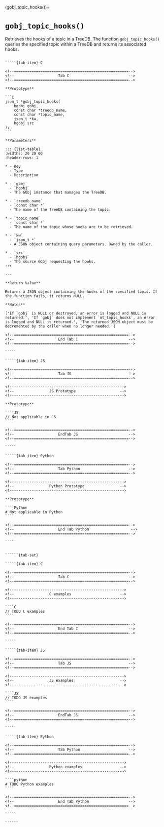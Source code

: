 <!-- ============================================================== -->
(gobj_topic_hooks())=
# `gobj_topic_hooks()`
<!-- ============================================================== -->

Retrieves the hooks of a topic in a TreeDB. The function `gobj_topic_hooks()` queries the specified topic within a TreeDB and returns its associated hooks.

<!------------------------------------------------------------>
<!--                    Prototypes                          -->
<!------------------------------------------------------------>

``````{tab-set}

`````{tab-item} C

<!--====================================================-->
<!--                    Tab C                           -->
<!--====================================================-->

**Prototype**

```C
json_t *gobj_topic_hooks(
    hgobj gobj,
    const char *treedb_name,
    const char *topic_name,
    json_t *kw,
    hgobj src
);
```

**Parameters**

::: {list-table}
:widths: 20 20 60
:header-rows: 1

* - Key
  - Type
  - Description

* - `gobj`
  - `hgobj`
  - The GObj instance that manages the TreeDB.

* - `treedb_name`
  - `const char *`
  - The name of the TreeDB containing the topic.

* - `topic_name`
  - `const char *`
  - The name of the topic whose hooks are to be retrieved.

* - `kw`
  - `json_t *`
  - A JSON object containing query parameters. Owned by the caller.

* - `src`
  - `hgobj`
  - The source GObj requesting the hooks.
:::

---

**Return Value**

Returns a JSON object containing the hooks of the specified topic. If the function fails, it returns NULL.

**Notes**

['If `gobj` is NULL or destroyed, an error is logged and NULL is returned.', 'If `gobj` does not implement `mt_topic_hooks`, an error is logged and NULL is returned.', 'The returned JSON object must be decremented by the caller when no longer needed.']

<!--====================================================-->
<!--                    End Tab C                       -->
<!--====================================================-->

`````

`````{tab-item} JS

<!--====================================================-->
<!--                    Tab JS                          -->
<!--====================================================-->

<!---------------------------------------------------->
<!--                JS Prototype                    -->
<!---------------------------------------------------->

**Prototype**

````JS
// Not applicable in JS
````

<!--====================================================-->
<!--                    EndTab JS                       -->
<!--====================================================-->

`````

`````{tab-item} Python

<!--====================================================-->
<!--                    Tab Python                      -->
<!--====================================================-->

<!---------------------------------------------------->
<!--                Python Prototype                -->
<!---------------------------------------------------->

**Prototype**

````Python
# Not applicable in Python
````

<!--====================================================-->
<!--                    End Tab Python                   -->
<!--====================================================-->

`````

``````

<!------------------------------------------------------------>
<!--                    Examples                            -->
<!------------------------------------------------------------>

```````{dropdown} Examples

``````{tab-set}

`````{tab-item} C

<!--====================================================-->
<!--                    Tab C                           -->
<!--====================================================-->

<!---------------------------------------------------->
<!--                C examples                      -->
<!---------------------------------------------------->

````C
// TODO C examples
````

<!--====================================================-->
<!--                    End Tab C                       -->
<!--====================================================-->

`````

`````{tab-item} JS

<!--====================================================-->
<!--                    Tab JS                          -->
<!--====================================================-->

<!---------------------------------------------------->
<!--                JS examples                     -->
<!---------------------------------------------------->

````JS
// TODO JS examples
````

<!--====================================================-->
<!--                    EndTab JS                       -->
<!--====================================================-->

`````

`````{tab-item} Python

<!--====================================================-->
<!--                    Tab Python                      -->
<!--====================================================-->

<!---------------------------------------------------->
<!--                Python examples                 -->
<!---------------------------------------------------->

````python
# TODO Python examples
````

<!--====================================================-->
<!--                    End Tab Python                  -->
<!--====================================================-->

`````

``````

```````
